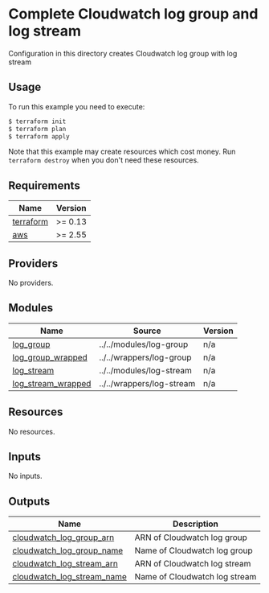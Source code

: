 # Complete Cloudwatch log group and log stream

Configuration in this directory creates Cloudwatch log group with log stream

## Usage

To run this example you need to execute:

```bash
$ terraform init
$ terraform plan
$ terraform apply
```

Note that this example may create resources which cost money. Run `terraform destroy` when you don't need these resources.

<!-- BEGINNING OF PRE-COMMIT-TERRAFORM DOCS HOOK -->
## Requirements

| Name | Version |
|------|---------|
| <a name="requirement_terraform"></a> [terraform](#requirement\_terraform) | >= 0.13 |
| <a name="requirement_aws"></a> [aws](#requirement\_aws) | >= 2.55 |

## Providers

No providers.

## Modules

| Name | Source | Version |
|------|--------|---------|
| <a name="module_log_group"></a> [log\_group](#module\_log\_group) | ../../modules/log-group | n/a |
| <a name="module_log_group_wrapped"></a> [log\_group\_wrapped](#module\_log\_group\_wrapped) | ../../wrappers/log-group | n/a |
| <a name="module_log_stream"></a> [log\_stream](#module\_log\_stream) | ../../modules/log-stream | n/a |
| <a name="module_log_stream_wrapped"></a> [log\_stream\_wrapped](#module\_log\_stream\_wrapped) | ../../wrappers/log-stream | n/a |

## Resources

No resources.

## Inputs

No inputs.

## Outputs

| Name | Description |
|------|-------------|
| <a name="output_cloudwatch_log_group_arn"></a> [cloudwatch\_log\_group\_arn](#output\_cloudwatch\_log\_group\_arn) | ARN of Cloudwatch log group |
| <a name="output_cloudwatch_log_group_name"></a> [cloudwatch\_log\_group\_name](#output\_cloudwatch\_log\_group\_name) | Name of Cloudwatch log group |
| <a name="output_cloudwatch_log_stream_arn"></a> [cloudwatch\_log\_stream\_arn](#output\_cloudwatch\_log\_stream\_arn) | ARN of Cloudwatch log stream |
| <a name="output_cloudwatch_log_stream_name"></a> [cloudwatch\_log\_stream\_name](#output\_cloudwatch\_log\_stream\_name) | Name of Cloudwatch log stream |
<!-- END OF PRE-COMMIT-TERRAFORM DOCS HOOK -->
